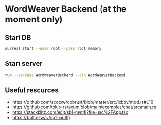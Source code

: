 # WordWeaver Backend (at the moment only)

## Start DB

```bash
surreal start --user root --pass root memory
```

## Start server

```bash
run --package WordWeaverBackend --bin WordWeaverBackend
```

## Useful resources

- https://github.com/scotow/cobrust/blob/master/src/lobby/mod.rs#L16
- https://github.com/tokio-rs/axum/blob/main/examples/chat/src/main.rs
- https://stackblitz.com/edit/sb1-mutlfj?file=src%2FApp.tsx
- https://bolt.new/~/sb1-mutlfj